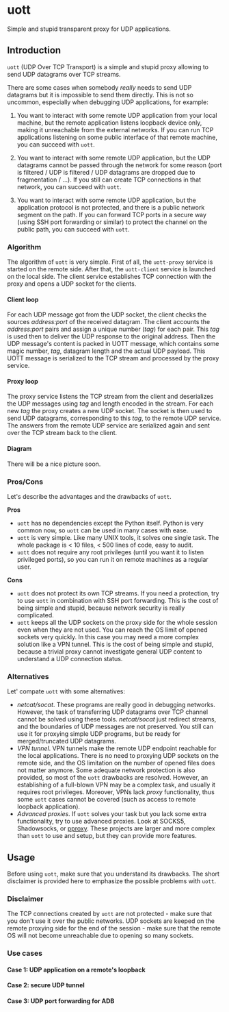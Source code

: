 # uott

Simple and stupid transparent proxy for UDP applications.

## Introduction

`uott` (UDP Over TCP Transport) is a simple and stupid proxy allowing to send UDP
datagrams over TCP streams.

There are some cases when somebody *really* needs to send UDP datagrams but it
is impossible to send them directly. This is not so uncommon, especially when
debugging UDP applications, for example:

1. You want to interact with some remote UDP application from your local
   machine, but the remote application listens loopback device only, making it
   unreachable from the external networks. If you can run TCP applications
   listening on some public interface of that remote machine, you can succeed
   with `uott`.

1. You want to interact with some remote UDP application, but the UDP datagrams
   cannot be passed through the network for some reason (port is filtered / UDP
   is filtered / UDP datagrams are dropped due to fragmentation / ...). If you
   still can create TCP connections in that network, you can succeed with
   `uott`.

1. You want to interact with some remote UDP application, but the application
   protocol is not protected, and there is a public network segment on the path.
   If you can forward TCP ports in a secure way (using SSH port forwarding or
   similar) to protect the channel on the public path, you can succeed with
   `uott`.

### Algorithm

The algorithm of `uott` is very simple. First of all, the `uott-proxy` service
is started on the remote side. After that, the `uott-client` service is launched
on the local side. The client service establishes TCP connection with the proxy
and opens a UDP socket for the clients.

#### Client loop

For each UDP message got from the UDP socket, the client checks the sources
*address:port* of the received datagram. The client accounts the *address:port*
pairs and assign a unique number (*tag*) for each pair. This *tag* is used then
to deliver the UDP response to the original address. Then the UDP message's
content is packed in UOTT message, which contains some magic number, *tag*,
datagram length and the actual UDP payload. This UOTT message is serialized to
the TCP stream and processed by the proxy service.

#### Proxy loop

The proxy service listens the TCP stream from the client and deserializes the
UDP messages using *tag* and length encoded in the stream. For each new *tag*
the proxy creates a new UDP socket. The socket is then used to send UDP
datagrams, corresponding to this *tag*, to the remote UDP service. The answers
from the remote UDP service are serialized again and sent over the TCP stream
back to the client.

#### Diagram

There will be a nice picture soon.

### Pros/Cons

Let's describe the advantages and the drawbacks of `uott`.

**Pros**

* `uott` has no dependencies except the Python itself. Python is very common
  now, so `uott` can be used in many cases with ease.
* `uott` is very simple. Like many UNIX tools, it solves one single task. The
  whole package is < 10 files, < 500 lines of code, easy to audit.
* `uott` does not require any root privileges (until you want it to listen
  privileged ports), so you can run it on remote machines as a regular user.

**Cons**

* `uott` does not protect its own TCP streams. If you need a protection, try to
  use `uott` in combination with SSH port forwarding. This is the cost of being
  simple and stupid, because network security is really complicated.
* `uott` keeps all the UDP sockets on the proxy side for the whole session even
  when they are not used. You can reach the OS limit of opened sockets very
  quickly. In this case you may need a more complex solution like a VPN tunnel.
  This is the cost of being simple and stupid, because a trivial proxy cannot
  investigate general UDP content to understand a UDP connection status.

### Alternatives

Let' compate `uott` with some alternatives:

* *netcat/socat*. These programs are really good in debugging networks. However,
  the task of transferring UDP datagrams over TCP channel cannot be solved using
  these tools. *netcat/socat* just redirect streams, and the boundaries of UDP
  messages are not preserved. You still can use it for proxying simple UDP
  programs, but be ready for merged/truncated UDP datagrams.
* *VPN tunnel*. VPN tunnels make the remote UDP endpoint reachable for the local
  applications. There is no need to proxying UDP sockets on the remote side, and
  the OS limitation on the number of opened files does not matter anymore. Some
  adequate network protection is also provided, so most of the `uott` drawbacks
  are resolved. However, an establishing of a full-blown VPN may be a complex
  task, and usually it requires root privileges. Moreover, VPNs lack *proxy*
  functionality, thus some `uott` cases cannot be covered (such as access to
  remote loopback application).
* *Advanced proxies*. If `uott` solves your task but you lack some extra
  functionality, try to use advanced proxies. Look at SOCKS5, Shadowsocks, or
  [pproxy](https://github.com/qwj/python-proxy). These projects are larger and
  more complex than `uott` to use and setup, but they can provide more features.

## Usage

Before using `uott`, make sure that you understand its drawbacks. The short
disclaimer is provided here to emphasize the possible problems with `uott`.

### Disclaimer

The TCP connections created by `uott` are not protected - make sure that you
don't use it over the public networks. UDP sockets are keeped on the remote
proxying side for the end of the session - make sure that the remote OS will not
become unreachable due to opening so many sockets.

### Use cases

#### Case 1: UDP application on a remote's loopback

#### Case 2: secure UDP tunnel

#### Case 3: UDP port forwarding for ADB
